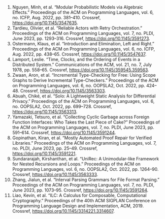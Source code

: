 1. Nguyen, Minh, et al. “Modular Probabilistic Models via Algebraic Effects.” Proceedings of the ACM on Programming Languages, vol. 6, no. ICFP, Aug. 2022, pp. 381–410. Crossref, <a href='https://doi.org/10.1145/3547635' target='_blank'>https://doi.org/10.1145/3547635</a>.
2. Tardieu, Olivier, et al. “Reliable Actors with Retry Orchestration.” Proceedings of the ACM on Programming Languages, vol. 7, no. PLDI, June 2023, pp. 1293–316. Crossref, <a href='https://doi.org/10.1145/3591273' target='_blank'>https://doi.org/10.1145/3591273</a>.
3. Ostermann, Klaus, et al. “Introduction and Elimination, Left and Right.” Proceedings of the ACM on Programming Languages, vol. 6, no. ICFP, Aug. 2022, pp. 438–65. Crossref, <a href='https://doi.org/10.1145/3547637' target='_blank'>https://doi.org/10.1145/3547637</a>.
4. Lamport, Leslie. “Time, Clocks, and the Ordering of Events in a Distributed System.” Communications of the ACM, vol. 21, no. 7, July 1978, pp. 558–65. Crossref, <a href='https://doi.org/10.1145/359545.359563' target='_blank'>https://doi.org/10.1145/359545.359563</a>.
5. Zwaan, Aron, et al. “Incremental Type-Checking for Free: Using Scope Graphs to Derive Incremental Type-Checkers.” Proceedings of the ACM on Programming Languages, vol. 6, no. OOPSLA2, Oct. 2022, pp. 424–48. Crossref, <a href='https://doi.org/10.1145/3563303' target='_blank'>https://doi.org/10.1145/3563303</a>.
6. Abuah, Chiké, et al. “Solo: A Lightweight Static Analysis for Differential Privacy.” Proceedings of the ACM on Programming Languages, vol. 6, no. OOPSLA2, Oct. 2022, pp. 699–728. Crossref, <a href='https://doi.org/10.1145/3563313' target='_blank'>https://doi.org/10.1145/3563313</a>.
7. Yamazaki, Tetsuro, et al. “Collecting Cyclic Garbage across Foreign Function Interfaces: Who Takes the Last Piece of Cake?” Proceedings of the ACM on Programming Languages, vol. 7, no. PLDI, June 2023, pp. 591–614. Crossref, <a href='https://doi.org/10.1145/3591244' target='_blank'>https://doi.org/10.1145/3591244</a>.
8. Gopinathan, Kiran, et al. “Mostly Automated Proof Repair for Verified Libraries.” Proceedings of the ACM on Programming Languages, vol. 7, no. PLDI, June 2023, pp. 25–49. Crossref, <a href='https://doi.org/10.1145/3591221' target='_blank'>https://doi.org/10.1145/3591221</a>.
9. Sundararajah, Kirshanthan, et al. “UniRec: A Unimodular-like Framework for Nested Recursions and Loops.” Proceedings of the ACM on Programming Languages, vol. 6, no. OOPSLA2, Oct. 2022, pp. 1264–90. Crossref, <a href='https://doi.org/10.1145/3563333' target='_blank'>https://doi.org/10.1145/3563333</a>.
10. Zhang, Jialun, et al. “Interval Parsing Grammars for File Format Parsing.” Proceedings of the ACM on Programming Languages, vol. 7, no. PLDI, June 2023, pp. 1073–95. Crossref, <a href='https://doi.org/10.1145/3591264' target='_blank'>https://doi.org/10.1145/3591264</a>.
11. Liao, Kevin, et al. “ILC: A Calculus for Composable, Computational Cryptography.” Proceedings of the 40th ACM SIGPLAN Conference on Programming Language Design and Implementation, ACM, 2019. Crossref, <a href='https://doi.org/10.1145/3314221.3314607' target='_blank'>https://doi.org/10.1145/3314221.3314607</a>.